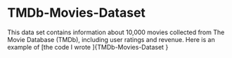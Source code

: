 # TMDb-Movies-Dataset
This data set contains information about 10,000 movies collected from The Movie Database (TMDb), including user ratings and revenue.
Here is an example of [the code I wrote ]{TMDb-Movies-Dataset
}

